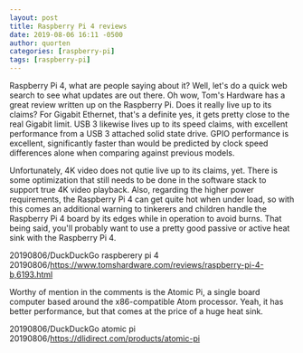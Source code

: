 ```yaml
---
layout: post
title: Raspberry Pi 4 reviews
date: 2019-08-06 16:11 -0500
author: quorten
categories: [raspberry-pi]
tags: [raspberry-pi]
---
```


Raspberry Pi 4, what are people saying about it?  Well, let's do a
quick web search to see what updates are out there.  Oh wow, Tom's
Hardware has a great review written up on the Raspberry Pi.  Does it
really live up to its claims?  For Gigabit Ethernet, that's a definite
yes, it gets pretty close to the real Gigabit limit.  USB 3 likewise
lives up to its speed claims, with excellent performance from a USB 3
attached solid state drive.  GPIO performance is excellent,
significantly faster than would be predicted by clock speed
differences alone when comparing against previous models.

Unfortunately, 4K video does not qutie live up to its claims, yet.
There is some optimization that still needs to be done in the software
stack to support true 4K video playback.  Also, regarding the higher
power requirements, the Raspberry Pi 4 can get quite hot when under
load, so with this comes an additional warning to tinkerers and
children handle the Raspberry Pi 4 board by its edges while in
operation to avoid burns.  That being said, you'll probably want to
use a pretty good passive or active heat sink with the Raspberry Pi 4.

20190806/DuckDuckGo raspberery pi 4  
20190806/https://www.tomshardware.com/reviews/raspberry-pi-4-b,6193.html

Worthy of mention in the comments is the Atomic Pi, a single board
computer based around the x86-compatible Atom processor.  Yeah, it has
better performance, but that comes at the price of a huge heat sink.

20190806/DuckDuckGo atomic pi  
20190806/https://dlidirect.com/products/atomic-pi
